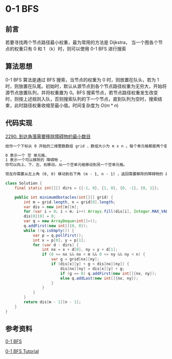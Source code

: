 # 0-1 BFS


## 前言

若要寻找两个节点路径最小权重，最为常用的方法是 Dijkstra， 当一个图各个节点的权重只有 0 和 1 （k）时，则可以使用 0-1 BFS 进行搜索

## 算法思想

0-1 BFS 算法是通过 BFS 搜索，当节点的权重为 0 时，则放置在队头，若为 1 时，则放置在队尾。初始时，默认从源节点到各个节点路径权重为无穷大，开始将源节点放置队列，并将权重置为 0。BFS 搜索节点，若节点路径权重发生改变时，则按上述规则入队，否则搜索队列的下一个节点，直到队列为空时，搜索结束，此时路径权重收缩至最小值。时间复杂度为 $O(m*n)$

## 代码实现

[2290. 到达角落需要移除障碍物的最小数目](https://leetcode.cn/problems/minimum-obstacle-removal-to-reach-corner/) 

```markdown
给你一个下标从 0 开始的二维整数数组 grid ，数组大小为 m x n 。每个单元格都是两个值之一：

0 表示一个 空 单元格，
1 表示一个可以移除的 障碍物 。
你可以向上、下、左、右移动，从一个空单元格移动到另一个空单元格。

现在你需要从左上角 (0, 0) 移动到右下角 (m - 1, n - 1) ，返回需要移除的障碍物的 最小 数目。
```

```java
class Solution {
    final static int[][] dirs = {{-1, 0}, {1, 0}, {0, -1}, {0, 1}};

    public int minimumObstacles(int[][] grid) {
        int m = grid.length, n = grid[0].length;
        var dis = new int[m][n];
        for (var i = 0; i < m; i++) Arrays.fill(dis[i], Integer.MAX_VALUE);
        dis[0][0] = 0;
        var q = new ArrayDeque<int[]>();
        q.addFirst(new int[]{0, 0});
        while (!q.isEmpty()) {
            var p = q.pollFirst();
            int x = p[0], y = p[1];
            for (var d : dirs) {
                int nx = x + d[0], ny = y + d[1];
                if (0 <= nx && nx < m && 0 <= ny && ny < n) {
                    var g = grid[nx][ny];
                    if (dis[x][y] + g < dis[nx][ny]) {
                        dis[nx][ny] = dis[x][y] + g;
                        if (g == 0) q.addFirst(new int[]{nx, ny});
                        else q.addLast(new int[]{nx, ny});
                    }
                }
            }
        }
        return dis[m - 1][n - 1];
    }
}
```

## 参考资料

[0-1 BFS](https://leetcode.cn/problems/minimum-obstacle-removal-to-reach-corner/solution/0-1-bfs-by-endlesscheng-4pjt/)

[0-1 BFS Tutorial](https://codeforces.com/blog/entry/22276) 


